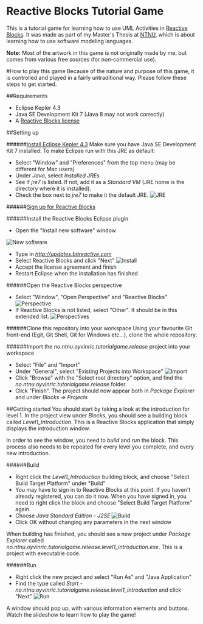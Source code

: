 Reactive Blocks Tutorial Game
=============
This is a tutorial game for learning how to use UML Activities in [Reactive Blocks](http://www.bitreactive.com/). It was made as part of my Master's Thesis at [NTNU](http://www.ntnu.no/), which is about learning how to use software modeling languages.

**Note:** Most of the artwork in this game is not originally made by me, but comes from various free sources (for non-commercial use).

#How to play this game
Because of the nature and purpose of this game, it is controlled and played in a fairly untraditional way. Please follow these steps to get started.

##Requirements
- Eclipse Kepler 4.3
- Java SE Development Kit 7 (Java 8 may not work correctly)
- A [Reactive Blocks license](http://www.bitreactive.com/)


##Setting up

######[Install Eclipse Kepler 4.3](http://www.eclipse.org/downloads/)
Make sure you have Java SE Development Kit 7 installed. To make Eclipse run with this JRE as default:
- Select "Window" and "Preferences" from the top menu (may be different for Mac users)
- Under *Java*, select *Installed JREs*
- See if *jre7* is listed. If not, add it as a *Standard VM* (JRE home is the directory where it is installed).
- Check the box next to *jre7* to make it the default JRE.
![JRE](readme/installed_jres.png)

######[Sign up for Reactive Blocks](http://www.bitreactive.com/)

######Install the Reactive Blocks Eclipse plugin
- Open the "Install new software" window

![New software](readme/new_software.png)
- Type in *http://updates.bitreactive.com*
- Select Reactive Blocks and click "Next"
![Install](readme/install_reactive_blocks.png)
- Accept the license agreement and finish
- Restart Eclipse when the installation has finished

######Open the Reactive Blocks perspective
- Select "Window", "Open Perspective" and "Reactive Blocks"
![Perspective](readme/other_perspective.png)
- If Reactive Blocks is not listed, select "Other". It should be in this extended list.
![Perspectives](readme/perspectives.png)

######Clone this repository into your workspace
Using your favourite Git front-end (Egit, Git Shell, Git for Windows etc...), clone the whole repository.

######Import the *no.ntnu.oyvinric.tutorialgame.release* project into your workspace
- Select "File" and "Import"
- Under "General", select "Existing Projects into Workspace"
![Import](readme/import.png)
- Click "Browse" with the "Select root directory" option, and find the *no.ntnu.oyvinric.tutorialgame.release* folder.
- Click "Finish". The project should now appear both in *Package Explorer* and under *Blocks* => *Projects*

##Getting started
You should start by taking a look at the introduction for level 1. In the project view under *Blocks*, you should see a building block called *Level1_Introduction*. This is a Reactive Blocks application that simply displays the introduction window.

In order to see the window, you need to *build* and *run* the block. This process also needs to be repeated for every level you complete, and every new introduction.

######Build
- Right click the *Level1_Introduction* building block, and choose "Select Build Target Platform" under "Build"
- You may have to sign in to Reactive Blocks at this point. If you haven't already registered, you can do it now. When you have signed in, you need to right click the block and choose "Select Build Target Platform" again.
- Choose *Java Standard Edition - J2SE*
![Build](readme/build.png)
- Click OK without changing any parameters in the next window

When building has finished, you should see a new project under *Package Explorer* called *no.ntnu.oyvinric.tutorialgame.release.level1_introduction.exe*. This is a project with executable code.

######Run
- Right click the new project and select "Run As" and "Java Application"
- Find the type called *Start - no.ntnu.oyvinric.tutorialgame.release.level1_introduction* and click "Next"
![Run](readme/run.png)

A window should pop up, with various information elements and buttons. Watch the slideshow to learn how to play the game!


